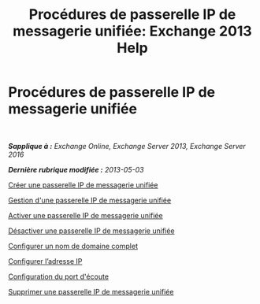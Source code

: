 ﻿---
title: 'Procédures de passerelle IP de messagerie unifiée: Exchange 2013 Help'
TOCTitle: Procédures de passerelle IP de messagerie unifiée
ms:assetid: 298e51f5-9e42-4395-b9ea-6f16c28a8422
ms:mtpsurl: https://technet.microsoft.com/fr-fr/library/JJ822153(v=EXCHG.150)
ms:contentKeyID: 50555364
ms.date: 05/23/2018
mtps_version: v=EXCHG.150
ms.translationtype: MT
---

# Procédures de passerelle IP de messagerie unifiée

 

_**Sapplique à :** Exchange Online, Exchange Server 2013, Exchange Server 2016_

_**Dernière rubrique modifiée :** 2013-05-03_

[Créer une passerelle IP de messagerie unifiée](create-a-um-ip-gateway-exchange-2013-help.md)

[Gestion d'une passerelle IP de messagerie unifiée](manage-a-um-ip-gateway-exchange-2013-help.md)

[Activer une passerelle IP de messagerie unifiée](enable-a-um-ip-gateway-exchange-2013-help.md)

[Désactiver une passerelle IP de messagerie unifiée](disable-a-um-ip-gateway-exchange-2013-help.md)

[Configurer un nom de domaine complet](configure-a-fully-qualified-domain-name-exchange-2013-help.md)

[Configurer l’adresse IP](configure-the-ip-address-exchange-2013-help.md)

[Configuration du port d'écoute](configure-the-listening-port-exchange-2013-help.md)

[Supprimer une passerelle IP de messagerie unifiée](delete-a-um-ip-gateway-exchange-2013-help.md)

